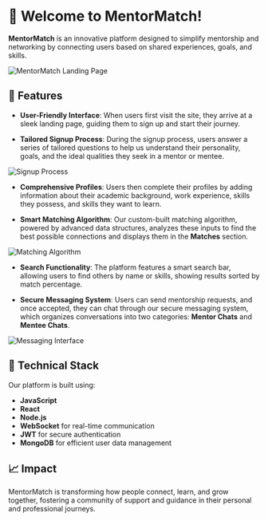 # 🚀 Welcome to **MentorMatch**! 

**MentorMatch** is an innovative platform designed to simplify mentorship and networking by connecting users based on shared experiences, goals, and skills. 

![MentorMatch Landing Page](https://via.placeholder.com/800x400.png?text=MentorMatch+Landing+Page)

## 🌟 Features

- **User-Friendly Interface**: When users first visit the site, they arrive at a sleek landing page, guiding them to sign up and start their journey.

- **Tailored Signup Process**: During the signup process, users answer a series of tailored questions to help us understand their personality, goals, and the ideal qualities they seek in a mentor or mentee.

![Signup Process](https://via.placeholder.com/800x400.png?text=Signup+Process)

- **Comprehensive Profiles**: Users then complete their profiles by adding information about their academic background, work experience, skills they possess, and skills they want to learn.

- **Smart Matching Algorithm**: Our custom-built matching algorithm, powered by advanced data structures, analyzes these inputs to find the best possible connections and displays them in the **Matches** section.

![Matching Algorithm](https://via.placeholder.com/800x400.png?text=Matching+Algorithm)

- **Search Functionality**: The platform features a smart search bar, allowing users to find others by name or skills, showing results sorted by match percentage.

- **Secure Messaging System**: Users can send mentorship requests, and once accepted, they can chat through our secure messaging system, which organizes conversations into two categories: **Mentor Chats** and **Mentee Chats**.

![Messaging Interface](https://via.placeholder.com/800x400.png?text=Messaging+Interface)

## 🔧 Technical Stack

Our platform is built using:
- **JavaScript**
- **React**
- **Node.js**
- **WebSocket** for real-time communication
- **JWT** for secure authentication
- **MongoDB** for efficient user data management

## 📈 Impact

MentorMatch is transforming how people connect, learn, and grow together, fostering a community of support and guidance in their personal and professional journeys.

